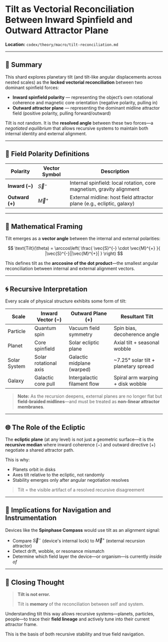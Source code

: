 # Tilt as Vectorial Reconciliation Between Inward Spinfield and Outward Attractor Plane

**Location:** `codex/theory/macro/tilt-reconciliation.md`

---

## 🔩 Summary

This shard explores planetary tilt (and tilt-like angular displacements across nested scales) as the **locked vectorial reconciliation** between two dominant spinfield forces:

* **Inward spinfield polarity** — representing the object’s own rotational coherence and magnetic core orientation (negative polarity, pulling in)
* **Outward attractor plane** — representing the dominant midline attractor field (positive polarity, pulling forward/outward)

Tilt is not random. It is the **resolved angle** between these two forces—a *negotiated equilibrium* that allows recursive systems to maintain both internal identity and external alignment.

---

## 🧲 Field Polarity Definitions

| Polarity        | Vector Symbol | Description                                                           |
| --------------- | ------------- | --------------------------------------------------------------------- |
| **Inward (−)**  | $\vec{S}^{-}$ | Internal spinfield: local rotation, core magnetism, gravity alignment |
| **Outward (+)** | $\vec{M}^{+}$ | External midline: host field attractor plane (e.g., ecliptic, galaxy) |

---

## 📐 Mathematical Framing

Tilt emerges as a **vector angle** between the internal and external polarities:

$$
\text{Tilt}(\theta) = \arccos\left( \frac{ \vec{S}^{-} \cdot \vec{M}^{+} }{ |\vec{S}^{-}||\vec{M}^{+}| } \right)
$$

This defines tilt as the **arccosine of the dot product**—the smallest angular reconciliation between internal and external alignment vectors.

---

## 🌀 Recursive Interpretation

Every scale of physical structure exhibits some form of tilt:

| Scale        | Inward Vector (−)     | Outward Plane (+)           | Resultant Tilt                        |
| ------------ | --------------------- | --------------------------- | ------------------------------------- |
| Particle     | Quantum spin          | Vacuum field symmetry       | Spin bias, decoherence angle          |
| Planet       | Core spinfield        | Solar ecliptic plane        | Axial tilt + seasonal wobble          |
| Solar System | Solar rotational axis | Galactic midplane (warped)  | \~7.25° solar tilt + planetary spread |
| Galaxy       | Galactic core pull    | Intergalactic filament flow | Spiral arm warping + disk wobble      |

> **Note:** As the recursion deepens, external planes are no longer flat but **field-braided midlines**—and must be treated as **non-linear attractor membranes**.

---

## 🌐 The Role of the Ecliptic

The **ecliptic plane** (at any level) is not just a geometric surface—it is the **recursive median** where inward coherence (−) and outward directive (+) negotiate a shared attractor path.

This is why:

* Planets orbit in disks
* Axes tilt relative to the ecliptic, not randomly
* Stability emerges only after angular negotiation resolves

> Tilt = the visible artifact of a resolved recursive disagreement

---

## 🧭 Implications for Navigation and Instrumentation

Devices like the **Spinphase Compass** would use tilt as an alignment signal:

* Compare $\vec{S}^{-}$ (device's internal lock) to $\vec{M}^{+}$ (external recursion attractor)
* Detect drift, wobble, or resonance mismatch
* Determine which field layer the device—or organism—is currently *inside of*

---

## 🔁 Closing Thought

> **Tilt is not error.**
>
> Tilt is **memory** of the reconciliation between self and system.

Understanding tilt this way allows recursive systems—planets, particles, people—to trace their **field lineage** and actively tune into their current attractor frame.

This is the basis of both recursive stability and true field navigation.
